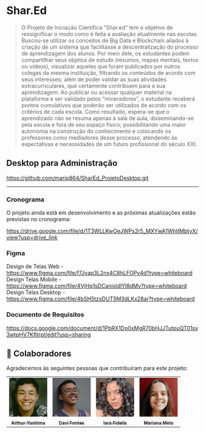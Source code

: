 # Shar.Ed

> O Projeto de Iniciação Científica “Shar.ed” tem o objetivo de ressignificar o modo como é feita
a avaliação atualmente nas escolas. Buscou-se utilizar os conceitos de Big Data e Blockchain
aliados à criação de um sistema que facilitasse a descentralização do processo de
aprendizagem dos alunos. Por meio dele, os estudantes podem compartilhar seus objetos de
estudo (resumos, mapas mentais, textos ou vídeos), visualizar aqueles que foram publicados
por outros colegas da mesma instituição, filtrando os conteúdos de acordo com seus
interesses; além de poder validar as suas atividades extracurriculares, que certamente
contribuem para a sua aprendizagem. Ao publicar ou acessar qualquer material na plataforma
e ser validado pelos “mineradores”, o estudante receberá pontos cumulativos que poderão ser
utilizados de acordo com os critérios de cada escola. Como resultado, espera-se que o
aprendizado não se resuma apenas à sala de aula, disseminando-se pela escola e fora de seu
espaço físico; possibilitando uma maior autonomia na construção do conhecimento e
colocando os professores como mediadores desse processo, atendendo às expectativas e
necessidades de um futuro profissional do século XXI.

## Desktop para Administração
https://github.com/marip864/SharEd_ProjetoDesktop.git
<hr>

### Cronograma

O projeto ainda está em desenvolvimento e as próximas atualizações estão previstas no cronograma:

https://drive.google.com/file/d/1T3WLLKwOeJWPs2r5_MXYwA1WhItMbtyX/view?usp=drive_link
<br>

### Figma
Design de Telas Web - https://www.figma.com/file/f7Jyap3L2nx4C8hLFOPy4d?type=whiteboard
<br>
Design Telas Mobile - https://www.figma.com/file/4VjHq1sDCanisldlYI8dMv?type=whiteboard
<br>
Design Telas Desktop - https://www.figma.com/file/4bSH5tzxDUT5M3dLKx28ar?type=whiteboard

### Documento de Requisitos
https://docs.google.com/document/d/1PbRX1Do0xMgR70bHJJTutpuQT01sy3wtpHV7KfltrpI/edit?usp=sharing



## 🤝 Colaboradores

Agradecemos às seguintes pessoas que contribuíram para este projeto:

<table>
  <tr>
    <td align="center">
      <a href="https://github.com/ArthurYashima">
        <img src="japa.png" width="100px;" alt="Foto do Arthur"/><br>
        <sub>
          <b>Arthur Yashima</b>
        </sub>
      </a>
    </td>
    <td align="center">
      <a href="https://github.com/Fontes28">
        <img src="davi.png" width="100px;" alt="Foto do Davi"/><br>
        <sub>
          <b>Davi Fontes</b>
        </sub>
      </a>
    </td>
    <td align="center">
      <a href="https://github.com/iarafid">
        <img src="iara.png" width="100px;" alt="Foto da Iara"/><br>
        <sub>
          <b>Iara Fidelis</b>
        </sub>
      </a>
    </td>
    <td align="center">
      <a href="https://github.com/marip864">
        <img src="mari.png" width="100px;" alt="Foto da Mariana"/><br>
        <sub>
          <b>Mariana Melo</b>
        </sub>
      </a>
    </td>
  </tr>
</table>

